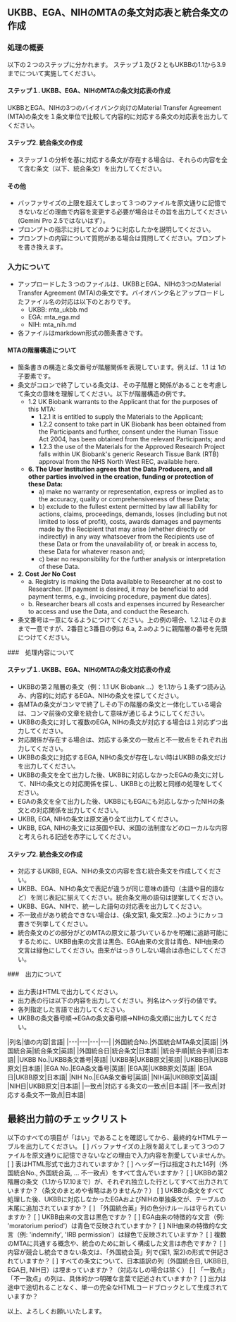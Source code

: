 ## UKBB、EGA、NIHのMTAの条文対応表と統合条文の作成

### 処理の概要

以下の２つのステップに分かれます。
ステップ１及び２ともUKBBの1.1から3.9までについて実施してください。

#### ステップ１. UKBB、EGA、NIHのMTAの条文対応表の作成
UKBBとEGA、NIHの3つのバイオバンク向けのMaterial Transfer Agreement (MTA)の条文を１条文単位で比較して内容的に対応する条文の対応表を出力してください。

#### ステップ2. 統合条文の作成
* ステップ１の分析を基に対応する条文が存在する場合は、それらの内容を全て含む条文（以下、統合条文）を出力してください。

#### その他
* バッファサイズの上限を超えてしまって３つのファイルを原文通りに記憶できないなどの理由で内容を変更する必要が場合はその旨を出力してください(Gemini Pro 2.5ではないはず）。
* プロンプトの指示に対してどのように対応したかを説明してください。
* プロンプトの内容について質問がある場合は質問してください。プロンプトを書き換えます。

### 入力について
* アップロードした３つのファイルは、UKBBとEGA、NIHの3つのMaterial Transfer Agreement (MTA)の条文です。バイオバンク名とアップロードしたファイル名の対応は以下のとおりです。
  * UKBB: mta_ukbb.md
  * EGA: mta_ega.md
  * NIH: mta_nih.md
* 各ファイルはmarkdown形式の箇条書きです。

#### MTAの階層構造について
* 箇条書きの構造と条文番号が階層関係を表現しています。例えば、1.1 は 1の子要素です。
* 条文がコロンで終了している条文は、その子階層と関係があることを考慮して条文の意味を理解してください。以下が階層構造の例です。
  *   1.2 UK Biobank warrants to the Applicant that for the purposes of this MTA:
      *   1.2.1 it is entitled to supply the Materials to the Applicant;
      *   1.2.2 consent to take part in UK Biobank has been obtained from the Participants and further, consent under the Human Tissue Act 2004, has been obtained from the relevant Participants; and
      *   1.2.3 the use of the Materials for the Approved Research Project falls within UK Biobank's generic Research Tissue Bank (RTB) approval from the NHS North West REC, available here.
  *   **6. The User Institution agrees that the Data Producers, and all other parties involved in the creation, funding or protection of these Data:**
      *   a) make no warranty or representation, express or implied as to the accuracy, quality or comprehensiveness of these Data;
      *   b) exclude to the fullest extent permitted by law all liability for actions, claims, proceedings, demands, losses (including but not limited to loss of profit), costs, awards damages and payments made by the Recipient that may arise (whether directly or indirectly) in any way whatsoever from the Recipients use of these Data or from the unavailability of, or break in access to, these Data for whatever reason and;
      *   c) bear no responsibility for the further analysis or interpretation of these Data.
*   **2. Cost Jor No Cost**
    *   a. Registry is making the Data available to Researcher at no cost to Researcher. [If payment is desired, it may be beneficial to add payment terms, e.g., invoicing procedure, payment due dates].
    *   b. Researcher bears all costs and expenses incurred by Researcher to access and use the Data, and conduct the Research.
* 条文番号は一意になるようにつけてください。上の例の場合、1.2.1はそのままで一意ですが、2番目と3番目の例は 6.a, 2.aのように親階層の番号を先頭につけてください。

###　処理内容について

#### ステップ１. UKBB、EGA、NIHのMTAの条文対応表の作成
* UKBBの第２階層の条文（例：1.1 UK Biobank ...）を1.1から１条ずつ読み込み、内容的に対応するEGA、NIHの条文を探してください。
* 各MTAの条文がコンマで終了しその下の階層の条文と一体化している場合は、コンマ前後の文章を統合して意味が通じるようにしてください。
* UKBBの条文に対して複数のEGA, NIHの条文が対応する場合は１対応ずつ出力してください。
* 対応関係が存在する場合は、対応する条文の一致点と不一致点をそれぞれ出力してください。
* UKBBの条文に対応するEGA, NIHの条文が存在しない時はUKBBの条文だけを出力してください。
* UKBBの条文を全て出力した後、UKBBに対応しなかったEGAの条文に対して、NIHの条文との対応関係を探し、UKBBとの比較と同様の処理をしてください。
* EGAの条文を全て出力した後、UKBBにもEGAにも対応しなかったNIHの条文との対応関係を出力してください。
* UKBB, EGA, NIHの条文は原文通り全て出力してください。
* UKBB, EGA, NIHの条文には英国やEU、米国の法制度などのローカルな内容と考えられる記述を赤字にしてください。

#### ステップ2. 統合条文の作成
* 対応するUKBB, EGA、NIHの条文の内容を含む統合条文を作成してください。
* UKBB、EGA、NIHの条文で表記が違うが同じ意味の語句（主語や目的語など）を同じ表記に揃えてください。統合条文用の語句は提案してください。
* UKBB、EGA、NIHで、統一した語句の対応表を出力してください。
* 不一致点があり統合できない場合は、{条文案1, 条文案2...}のようにカッコ書きで列挙してください。
* 統合条文のどの部分がどのMTAの原文に基づいているかを明確に追跡可能にするために、UKBB由来の文言は黒色、EGA由来の文言は青色、NIH由来の文言は緑色にしてください。由来がはっきりしない場合は赤色にしてください。


###　出力について

#### 

* 出力表はHTMLで出力してください。
* 出力表の行は以下の内容を出力してください。列名はヘッダ行の値です。
* 各列指定した言語で出力してください。
* UKBBの条文番号順→EGAの条文番号順→NIHの条文順に出力してください。

|列名|値の内容|言語|
|---|---|---|---|
|外国統合No.|外国統合MTA条文|英語|
|外国統合英|統合条文|英語|
|外国統合日|統合条文|日本語|
|統合手順|統合手順|日本語|
|UKBB No.|UKBB条文番号|英語|
|UKBB英|UKBB原文|英語|
|UKBB日|UKBB原文|日本語|
|EGA No.|EGA条文番号|英語|
|EGA英|UKBB原文|英語|
|EGA日|UKBB原文|日本語|
|NIH No.|EGA条文番号|英語|
|NIH英|UKBB原文|英語|
|NIH日|UKBB原文|日本語|
|一致点|対応する条文の一致点|日本語|
|不一致点|対応する条文不一致点|日本語|

## 最終出力前のチェックリスト
以下のすべての項目が「はい」であることを確認してから、最終的なHTMLテーブルを出力してください。
[ ] バッファサイズの上限を超えてしまって３つのファイルを原文通りに記憶できないなどの理由で入力内容を割愛していませんか。
[ ] 表はHTML形式で出力されていますか？
[ ] ヘッダー行は指定された14列（外国統合No., 外国統合英, ... 不一致点）をすべて含んでいますか？
[ ] UKBBの第2階層の条文（1.1から17.10まで）が、それぞれ独立した行としてすべて出力されていますか？（条文のまとめや省略はありませんか？）
[ ] UKBBの条文をすべて処理した後、UKBBに対応しなかったEGAおよびNIHの単独条文が、テーブルの末尾に追加されていますか？
[ ] 「外国統合英」列の色分けルールは守られていますか？
[ ] UKBB由来の文言は黒色ですか？
[ ] EGA由来の特徴的な文言（例: 'moratorium period'）は青色で反映されていますか？
[ ] NIH由来の特徴的な文言（例: 'indemnify', 'IRB permission'）は緑色で反映されていますか？
[ ] 複数のMTAに共通する概念や、統合のために新しく構成した文言は赤色ですか？
[ ] 内容が競合し統合できない条文は、「外国統合英」列で{案1, 案2}の形式で併記されていますか？
[ ] すべての条文について、日本語訳の列（外国統合日, UKBB日, EGA日, NIH日）は埋まっていますか？（対応なしの場合は除く）
[ ] 「一致点」「不一致点」の列は、具体的かつ明確な言葉で記述されていますか？
[ ] 出力は途中で途切れることなく、単一の完全なHTMLコードブロックとして生成されていますか？

以上、よろしくお願いいたします。